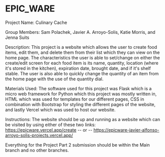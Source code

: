 # EPIC_WARE

Project Name: Culinary Cache

Group Members:
Sam Polachek, Javier A. Arroyo-Solis, Katie Morris, and Jenna Suits

Description:
This project is a website which allows the user to create food items, edit them, and delete them from their list which they can view on the home page. The characteristics the user is able to set/change on either the create/edit screen for each food item is its name, quantity, location (where it's stored in the kitchen), expiration date, brought date, and if it's shelf stable. The user is also able to quickly change the quantity of an item from the home page with the use of the quantity dial.

Materials Used:
The software used for this project was Flask which is a micro web framework for Python which this project was mostly written in, HTML which was used for templates for our different pages, CSS in combination with Bootstrap for styling the different pages of the website, and lastly Vercel which was used to host our website.

Instructions:
The website should be up and running as a website which can be visited by using either of these two links:
https://epicware.vercel.app/create
-- or --
https://epicware-javier-alfonso-arroyo-solis-projects.vercel.app/

Everything for the Project Part 2 submission should be within the Main branch and no other branches.
